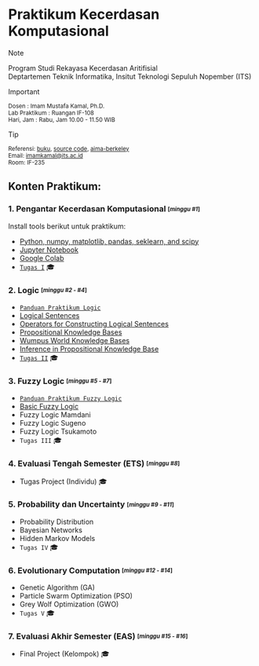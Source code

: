 # Praktikum Kecerdasan Komputasional

> [!NOTE]
> Program Studi Rekayasa Kecerdasan Aritifisial<br />
> Deptartemen Teknik Informatika, Insitut Teknologi Sepuluh Nopember (ITS)

> [!IMPORTANT]
> <sup> Dosen         : Imam Mustafa Kamal, Ph.D. </sup> <br />
> <sup>Lab Praktikum  : Ruangan IF-108 </sup> <br />
> <sup>Hari, Jam      : Rabu, Jam 10.00 - 11.50 WIB </sup>

> [!TIP]
> <sup> Referensi: [buku](https://people.engr.tamu.edu/guni/csce421/files/AI_Russell_Norvig.pdf), [source code](https://github.com/aimacode/aima-python), [aima-berkeley](https://aima.cs.berkeley.edu/) </sup> <br />
> <sup> Email: imamkamal@its.ac.id</sup><br />
> <sup> Room: IF-235</sup>


## Konten Praktikum:
### 1. Pengantar Kecerdasan Komputasional <sub><sup>[_minggu #1_]</sup></sub> <br />
Install tools berikut untuk praktikum:
* [Python, numpy, matplotlib, pandas, seklearn, and scipy](https://github.com/bscpnu/Praktikum-Kecerdasan-Komputasional/blob/main/Praktikum/1%20-%20Pengantar%20Kecerdasan%20Komputasional/1%20Pengantar%20Kecerdasan%20Komputasional.pdf)
* [Jupyter Notebook](https://github.com/bscpnu/Praktikum-Kecerdasan-Komputasional/blob/main/Praktikum/1%20-%20Pengantar%20Kecerdasan%20Komputasional/1%20Pengantar%20Kecerdasan%20Komputasional.pdf)
* [Google Colab](https://github.com/bscpnu/Praktikum-Kecerdasan-Komputasional/blob/main/Praktikum/1%20-%20Pengantar%20Kecerdasan%20Komputasional/1%20Pengantar%20Kecerdasan%20Komputasional.pdf)
* [`Tugas I`](https://github.com/bscpnu/Praktikum-Kecerdasan-Komputasional/blob/main/Praktikum/1%20-%20Pengantar%20Kecerdasan%20Komputasional/1%20Pengantar%20Kecerdasan%20Komputasional.pdf) :mortar_board:

### 2. Logic <sub><sup>[_minggu #2 - #4_]</sup></sub><br />
* [`Panduan Praktikum Logic`](https://github.com/bscpnu/Praktikum-Kecerdasan-Komputasional/blob/main/Praktikum/2%20-%20Logical%20Agents/2%20Panduan%20Praktikum%20Logic.pdf) 
* [Logical Sentences](https://github.com/bscpnu/Praktikum-Kecerdasan-Komputasional/blob/main/Praktikum/2%20-%20Logical%20Agents/logic.ipynb)
* [Operators for Constructing Logical Sentences](https://github.com/bscpnu/Praktikum-Kecerdasan-Komputasional/blob/main/Praktikum/2%20-%20Logical%20Agents/logic.ipynb)
* [Propositional Knowledge Bases](https://github.com/bscpnu/Praktikum-Kecerdasan-Komputasional/blob/main/Praktikum/2%20-%20Logical%20Agents/logic.ipynb)
* [Wumpus World Knowledge Bases](https://github.com/bscpnu/Praktikum-Kecerdasan-Komputasional/blob/main/Praktikum/2%20-%20Logical%20Agents/logic.ipynb)
* [Inference in Propositional Knowledge Base](https://github.com/bscpnu/Praktikum-Kecerdasan-Komputasional/blob/main/Praktikum/2%20-%20Logical%20Agents/logic.ipynb)
* [`Tugas II`](https://github.com/bscpnu/Praktikum-Kecerdasan-Komputasional/blob/main/Praktikum/2%20-%20Logical%20Agents/Tugas%202/Tugas2%20logical%20agents.pdf) :mortar_board:
  
### 3. Fuzzy Logic <sub><sup>[_minggu #5 - #7_]</sup></sub> <br />
* [`Panduan Praktikum Fuzzy Logic`](https://github.com/bscpnu/Praktikum-Kecerdasan-Komputasional/blob/main/Praktikum/3%20-%20Fuzzy%20Logic/3%20Panduan%20praktikum%20fuzzy.pdf)
* [Basic Fuzzy Logic](https://github.com/bscpnu/Praktikum-Kecerdasan-Komputasional/blob/main/Praktikum/3%20-%20Fuzzy%20Logic/Fuzzy_Logic.ipynb)
* Fuzzy Logic Mamdani
* Fuzzy Logic Sugeno
* Fuzzy Logic Tsukamoto
* `Tugas III` :mortar_board:

### 4. Evaluasi Tengah Semester (ETS) <sub><sup>[_minggu #8_]</sup></sub> <br />
* Tugas Project (Individu) :mortar_board:

### 5. Probability dan Uncertainty <sub><sup>[_minggu #9 - #11_]</sup></sub> <br />
* Probability Distribution
* Bayesian Networks
* Hidden Markov Models
* `Tugas IV` :mortar_board:

### 6. Evolutionary Computation <sub><sup>[_minggu #12 - #14_]</sup></sub> <br />
* Genetic Algorithm (GA)
* Particle Swarm Optimization (PSO)
* Grey Wolf Optimization (GWO)
* `Tugas V` :mortar_board:

### 7. Evaluasi Akhir Semester (EAS) <sub><sup>[_minggu #15 - #16_]</sup></sub> <br />
* Final Project (Kelompok) :mortar_board:

